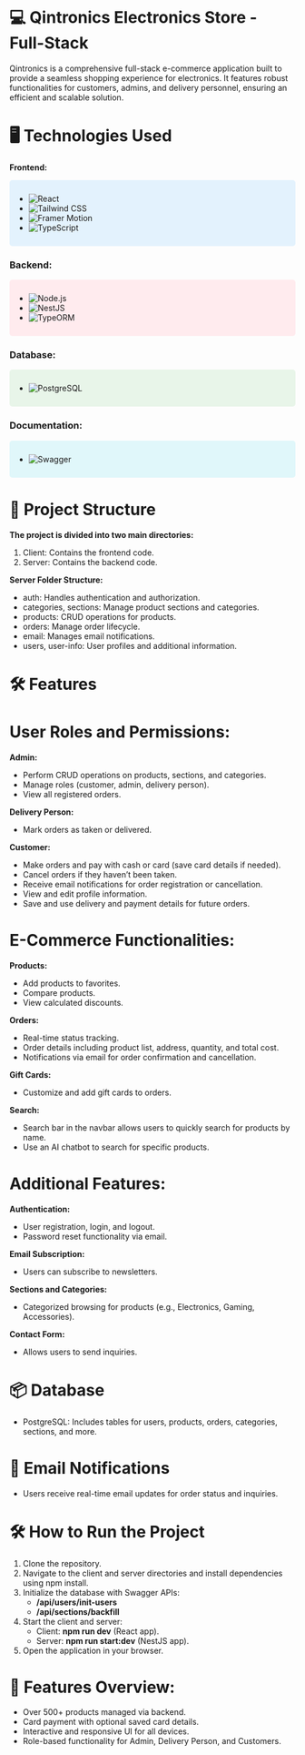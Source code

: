 # 💻 Qintronics Electronics Store - Full-Stack

Qintronics is a comprehensive full-stack e-commerce application built to provide a seamless shopping experience for electronics. It features robust functionalities for customers, admins, and delivery personnel, ensuring an efficient and scalable solution.

# 🖥️ Technologies Used

**Frontend:**

<div style="background-color: #e3f2fd; padding: 10px; border-radius: 5px;">

- ![React](https://img.shields.io/badge/React-blue?logo=react)
- ![Tailwind CSS](https://img.shields.io/badge/TailwindCSS-aqua?logo=tailwindcss)
- ![Framer Motion](https://img.shields.io/badge/FramerMotion-magenta?logo=framer)
- ![TypeScript](https://img.shields.io/badge/TypeScript-lightblue?logo=typescript)
</div>

### **Backend:**

<div style="background-color: #ffebee; padding: 10px; border-radius: 5px;">

- ![Node.js](https://img.shields.io/badge/Node.js-lightgreen?logo=node.js)
- ![NestJS](https://img.shields.io/badge/NestJS-red?logo=nestjs)
- ![TypeORM](https://img.shields.io/badge/TypeORM-yellow?logo=typeorm)

</div>

### **Database:**

<div style="background-color: #e8f5e9; padding: 10px; border-radius: 5px;">

- ![PostgreSQL](https://img.shields.io/badge/PostgreSQL-lightblue?logo=postgresql)

</div>

### **Documentation:**

<div style="background-color: #e0f7fa; padding: 10px; border-radius: 5px;">

- ![Swagger](https://img.shields.io/badge/Swagger-teal?logo=swagger)

</div>

# 📂 Project Structure

**The project is divided into two main directories:**

1. Client: Contains the frontend code.
2. Server: Contains the backend code.

**Server Folder Structure:**

- auth: Handles authentication and authorization.
- categories, sections: Manage product sections and categories.
- products: CRUD operations for products.
- orders: Manage order lifecycle.
- email: Manages email notifications.
- users, user-info: User profiles and additional information.

# 🛠️ Features

# User Roles and Permissions:

**Admin:**

- Perform CRUD operations on products, sections, and categories.
- Manage roles (customer, admin, delivery person).
- View all registered orders.

**Delivery Person:**

- Mark orders as taken or delivered.

**Customer:**

- Make orders and pay with cash or card (save card details if needed).
- Cancel orders if they haven’t been taken.
- Receive email notifications for order registration or cancellation.
- View and edit profile information.
- Save and use delivery and payment details for future orders.

# E-Commerce Functionalities:

**Products:**

- Add products to favorites.
- Compare products.
- View calculated discounts.

**Orders:**

- Real-time status tracking.
- Order details including product list, address, quantity, and total cost.
- Notifications via email for order confirmation and cancellation.

**Gift Cards:**

- Customize and add gift cards to orders.

**Search:**

- Search bar in the navbar allows users to quickly search for products by name.
- Use an AI chatbot to search for specific products.

# Additional Features:

**Authentication:**

- User registration, login, and logout.
- Password reset functionality via email.

**Email Subscription:**

- Users can subscribe to newsletters.

**Sections and Categories:**

- Categorized browsing for products (e.g., Electronics, Gaming, Accessories).

**Contact Form:**

- Allows users to send inquiries.

# 📦 Database

- PostgreSQL: Includes tables for users, products, orders, categories, sections, and more.

# 📧 Email Notifications

- Users receive real-time email updates for order status and inquiries.

# 🛠️ How to Run the Project

1. Clone the repository.
2. Navigate to the client and server directories and install dependencies using npm install.
3. Initialize the database with Swagger APIs:
   - **/api/users/init-users**
   - **/api/sections/backfill**
4. Start the client and server:
   - Client: **npm run dev** (React app).
   - Server: **npm run start:dev** (NestJS app).
5. Open the application in your browser.

# 🌟 Features Overview:

- Over 500+ products managed via backend.
- Card payment with optional saved card details.
- Interactive and responsive UI for all devices.
- Role-based functionality for Admin, Delivery Person, and Customers.
